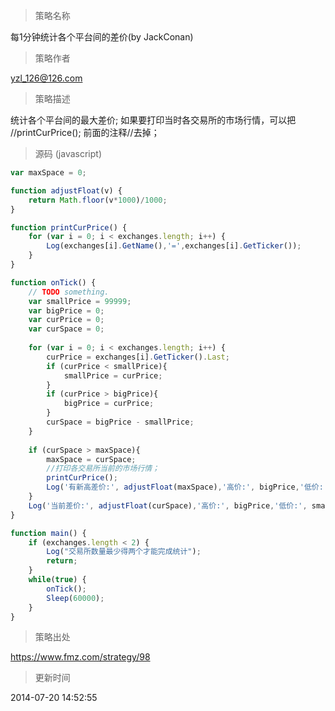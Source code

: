 
> 策略名称

每1分钟统计各个平台间的差价(by JackConan)

> 策略作者

yzl_126@126.com

> 策略描述

统计各个平台间的最大差价; 
如果要打印当时各交易所的市场行情，可以把 //printCurPrice();   前面的注释//去掉；



> 源码 (javascript)

``` javascript
var maxSpace = 0;

function adjustFloat(v) {
    return Math.floor(v*1000)/1000;
}

function printCurPrice() {
    for (var i = 0; i < exchanges.length; i++) {
        Log(exchanges[i].GetName(),'=',exchanges[i].GetTicker());
    }
}

function onTick() {
    // TODO something.
    var smallPrice = 99999;
    var bigPrice = 0;
    var curPrice = 0;
    var curSpace = 0;
    
    for (var i = 0; i < exchanges.length; i++) {
        curPrice = exchanges[i].GetTicker().Last;
        if (curPrice < smallPrice){
            smallPrice = curPrice;
        }
        if (curPrice > bigPrice){
            bigPrice = curPrice;
        }
        curSpace = bigPrice - smallPrice;
    }
    
    if (curSpace > maxSpace){
        maxSpace = curSpace;
        //打印各交易所当前的市场行情；
        printCurPrice();
        Log('有新高差价:', adjustFloat(maxSpace),'高价:', bigPrice,'低价:', smallPrice, '发生时间 →_→');
    }
    Log('当前差价:', adjustFloat(curSpace),'高价:', bigPrice,'低价:', smallPrice,'最高差价:', adjustFloat(maxSpace));
}

function main() {
    if (exchanges.length < 2) {
        Log("交易所数量最少得两个才能完成统计");
        return;
    }
    while(true) {
        onTick();
        Sleep(60000);
    }
}
```

> 策略出处

https://www.fmz.com/strategy/98

> 更新时间

2014-07-20 14:52:55
